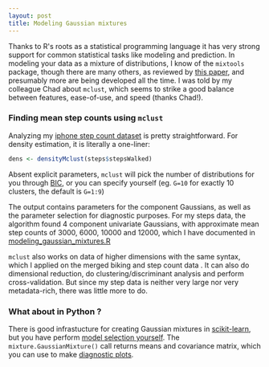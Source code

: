 ```yaml
---
layout: post
title: Modeling Gaussian mixtures
---
```


Thanks to R's roots as a statistical programming language it has very strong support for common statistical tasks like modeling and prediction. In modeling your data as a mixture of distributions, I know of the `mixtools` package, though there are many others, as reviewed by [this paper](https://www.ncbi.nlm.nih.gov/pmc/articles/PMC5096736/), and presumably more are being developed all the time. I was told by my colleague Chad about `mclust`, which seems to strike a good balance between features, ease-of-use, and speed (thanks Chad!).

### Finding mean step counts using `mclust` 

Analyzing my [iphone step count dataset](https://github.com/ptvan/datasets/tree/master/iphone_health) is pretty straightforward. For density estimation, it is literally a one-liner: 

```r
dens <- densityMclust(steps$stepsWalked)
```
Absent explicit parameters, `mclust` will pick the number of distributions for you through [BIC](https://en.wikipedia.org/wiki/Bayesian_information_criterion), or you can specify yourself (eg. `G=10` for exactly 10 clusters, the default is `G=1:9`) 

The output contains parameters for the component Gaussians, as well as the parameter selection for diagnostic purposes. For my steps data, the algorithm found 4 component univariate Gaussians, with approximate mean step counts of 3000, 6000, 10000 and 12000, which I have documented in [modeling_gaussian_mixtures.R](https://github.com/ptvan/R-snippets/blob/master/modeling_gaussian_mixtures.R)

`mclust` also works on data of higher dimensions with the same syntax, which I applied on the merged biking and step count data . It can also do dimensional reduction, do clustering/discriminant analysis and perform cross-validation. But since my step data is neither very large nor very metadata-rich, there was little more to do.

### What about in Python ?

There is good infrastucture for creating Gaussian mixtures in [scikit-learn](https://scikit-learn.org/stable/modules/mixture.html), but you have perform [model selection yourself](https://scikit-learn.org/stable/auto_examples/mixture/plot_gmm_selection.html#sphx-glr-auto-examples-mixture-plot-gmm-selection-py). The `mixture.GaussianMixture()` call returns means and covariance matrix, which you can use to make [diagnostic plots](https://www.visiondummy.com/2014/04/geometric-interpretation-covariance-matrix/).
